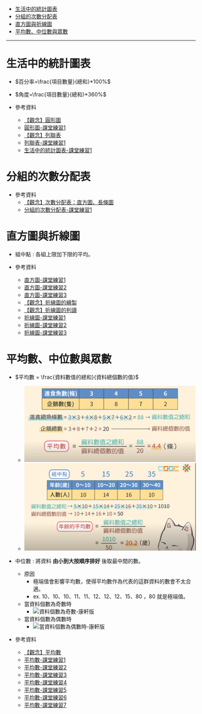 * [生活中的統計圖表](#生活中的統計圖表)
* [分組的次數分配表](#分組的次數分配表)
* [直方圖與折線圖](#直方圖與折線圖)
* [平均數、中位數與眾數](#平均數、中位數與眾數)

---

# 生活中的統計圖表

- $百分率=\frac{項目數量}{總和}*100%$
- $角度=\frac{項目數量}{總和}*360%$

- 參考資料
  - [【觀念】圓形圖](https://www.youtube.com/watch?v=aIaCnOhSFNY "【觀念】圓形圖")
  - [圓形圖-課堂練習1](https://www.junyiacademy.org/article/e153b31994d5428abd1354175c41be6f "圓形圖-課堂練習1")
  - [【觀念】列聯表](https://www.youtube.com/watch?v=ZolZ4aIELU8 "【觀念】列聯表")
  - [列聯表-課堂練習1](https://www.junyiacademy.org/article/1971f3f1408a468b940e1706f18ce5f1 "列聯表-課堂練習1")
  - [生活中的統計圖表-課堂練習1](https://www.junyiacademy.org/article/a11bdd5e81bb4b7ca9e7cc9a5310e7b0 "生活中的統計圖表-課堂練習1")

# 分組的次數分配表

- 參考資料
  - [【觀念】次數分配表：直方圖、長條圖](https://www.youtube.com/watch?v=VW9-pJKqums "【觀念】次數分配表：直方圖、長條圖")
  - [分組的次數分配表-課堂練習1](https://www.junyiacademy.org/article/4414cf8696cd49a5b4ff9bcbbb41336b "分組的次數分配表-課堂練習1")

# 直方圖與折線圖

- 組中點 : 各組上限加下限的平均。

- 參考資料
  - [直方圖-課堂練習1](https://www.junyiacademy.org/article/eae33e26925f48c6804b49ff34272d36 "直方圖-課堂練習1")
  - [直方圖-課堂練習2](https://www.junyiacademy.org/article/d0685128f7b4448eba30cdad2de9c502 "直方圖-課堂練習2")
  - [直方圖-課堂練習3](https://www.junyiacademy.org/article/6b7298a1d2c44aac8c3296b421a245c9 "直方圖-課堂練習3")
  - [【觀念】折線圖的繪製](https://www.youtube.com/watch?v=aHjUwvCZp8k "【觀念】折線圖的繪製")
  - [【觀念】折線圖的判讀](https://www.youtube.com/watch?v=1PL4Gnz8L-w "【觀念】折線圖的判讀")
  - [折線圖-課堂練習1](https://www.junyiacademy.org/article/0e11bba0acea47cfb0cd93bb1a086346 "折線圖-課堂練習1")
  - [折線圖-課堂練習2](https://www.junyiacademy.org/article/d9446ce55320459b9ddd7e77f0dfa064 "折線圖-課堂練習2")
  - [折線圖-課堂練習3](https://www.junyiacademy.org/article/b16d971c45734b3cad9b77251b407150 "折線圖-課堂練習3")

# 平均數、中位數與眾數

- $平均數 = \frac{資料數值的總和}{資料總個數的值}$
  - ![平均數-康軒版](https://github.com/aquariusCCA/mathematics/blob/main/%E5%88%9D%E4%B8%80%E6%95%B8%E5%AD%B8/%E7%B5%B1%E8%A8%88/images/%E5%B9%B3%E5%9D%87%E6%95%B8-%E5%BA%B7%E8%BB%92%E7%89%88.png?raw=true "平均數-康軒版")  
  - ![平均數與組中點-康軒版](https://github.com/aquariusCCA/mathematics/blob/main/%E5%88%9D%E4%B8%80%E6%95%B8%E5%AD%B8/%E7%B5%B1%E8%A8%88/images/%E5%B9%B3%E5%9D%87%E6%95%B8%E8%88%87%E7%B5%84%E4%B8%AD%E9%BB%9E-%E5%BA%B7%E8%BB%92%E7%89%88.png?raw=true "平均數與組中點-康軒版")



- 中位數 : 將資料 **由小到大按順序排好** 後取最中間的數。
  - 原因
    - 極端值會影響平均數，使得平均數作為代表的這群資料的數會不太合適。
	- ex. $10、10、10、11、11、12、12、12、15、80$ ，80 就是極端值。
  - 當資料個數為奇數時
    - ![資料個數為奇數-康軒版]( "資料個數為奇數-康軒版")
  - 當資料個數為偶數時
    - ![當資料個數為偶數時-康軒版]( "當資料個數為偶數時-康軒版")

- 參考資料
  - [【觀念】平均數](https://www.youtube.com/watch?v=wlIpsJcOnbc "【觀念】平均數")
  - [平均數-課堂練習1](https://www.junyiacademy.org/article/c8bfc15c407e459fb05569d8a2c77b37 "平均數-課堂練習1")
  - [平均數-課堂練習2](https://www.junyiacademy.org/article/25867968ac514ef7baa65ea6e40030ee "平均數-課堂練習2")
  - [平均數-課堂練習3](https://www.junyiacademy.org/article/acd7764e8b42495288766c841822dcc9 "平均數-課堂練習3")
  - [平均數-課堂練習4](https://www.junyiacademy.org/article/f39695fa89804054a8a09ed2e944271d "平均數-課堂練習4")
  - [平均數-課堂練習5](https://www.junyiacademy.org/article/bf5836726bcc48e2b40dbf7045583f16 "平均數-課堂練習5")
  - [平均數-課堂練習6](https://www.junyiacademy.org/article/93743d1e722b4f5cb31df5e59c5e164d "平均數-課堂練習6")
  - [平均數-課堂練習7](https://www.junyiacademy.org/article/b51dc2ff0cf74972903cf179edaed5f2 "平均數-課堂練習7")